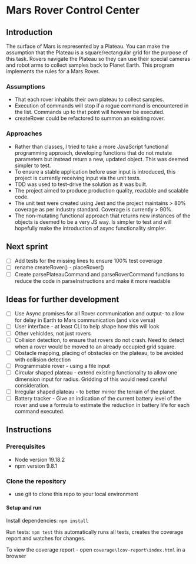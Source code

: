 # Mars Rover Control Center

## Introduction
The surface of Mars is represented by a Plateau. You can make the assumption that the
Plateau is a square/rectangular grid for the purpose of this task.
Rovers navigate the Plateau so they can use their special cameras and robot arms to collect samples back to Planet Earth.
This program implements the rules for a Mars Rover. 

### Assumptions
* That each rover inhabits their own plateau to collect samples. 
* Execution of commands will stop if a rogue command is encountered in the list. Commands up to that point will however be executed. 
* createRover could be refactored to summon an existing rover. 

### Approaches
* Rather than classes, I tried to take a more JavaScript functional programming approach, developing functions that do not mutate parameters but instead return a new, updated object. This was deemed simpler to test. 
* To ensure a stable application before user input is introduced, this project is currently receiving input via the unit tests.
* TDD was used to test-drive the solution as it was built.
* The project aimed to produce production quality, readable and scalable code. 
* The unit test were created using Jest and the project maintains > 80% coverage as per industry standard. Coverage is currently > 90%.
* The non-mutating functional approach that returns new instances of the objects is deemed to be a very JS way. Is simpler to test and will hopefully make the introduction of async functionality simpler.

## Next sprint
+ [ ] Add tests for the missing lines to ensure 100% test coverage
+ [ ] rename createRover() - placeRover()
+ [ ] Create parsePlateauCommand and parseRoverCommand functions to reduce the code in parseInstructions and make it more readable

## Ideas for further development
+ [ ] Use Async promises for all Rover communication and output- to allow for delay in Earth to Mars communication (and vice versa)
+ [ ] User interface - at least CLI to help shape how this will look
+ [ ] Other vehicldes, not just rovers
+ [ ] Collision detection, to ensure that rovers do not crash. Need to detect when a rover would be moved to an already occupied grid square.
+ [ ] Obstacle mapping, placing of obstacles on the plateau, to be avoided with collision detection
+ [ ] Programmable rover - using a file input
+ [ ] Circular shaped plateau - extend existing functionality to allow one dimension input for radius. Gridding of this would need careful consideration.
+ [ ] Irregular shaped plateau - to better mirror the terrain of the planet
+ [ ] Battery tracker - Give an indication of the current battery level of the rover and use a formula to estimate the reduction in battery life for each command executed.

## Instructions
### Prerequisites
* Node version 19.18.2
* npm version 9.8.1
### Clone the repository
-   use git to clone this repo to your local environment
#### Setup and run

Install dependencies: `npm install`

Run tests: 
`npm test` this automatically runs all tests, creates the coverage report and watches for changes.

To view the coverage report - open `coverage\lcov-report\index.html` in a browser

